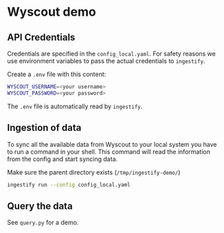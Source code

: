 # Wyscout demo

## API Credentials

Credentials are specified in the `config_local.yaml`. For safety reasons we use environment variables to pass the actual credentials to `ingestify`.

Create a `.env` file with this content:
```bash
WYSCOUT_USERNAME=<your username>
WYSCOUT_PASSWORD=<your password>
```

The `.env` file is automatically read by `ingestify`.

## Ingestion of data

To sync all the available data from Wyscout to your local system you have to run a command in your shell. This command will read the information from the config and start syncing data.

Make sure the parent directory exists (`/tmp/ingestify-demo/`) 


```bash
ingestify run --config config_local.yaml
```

## Query the data

See `query.py` for a demo.
